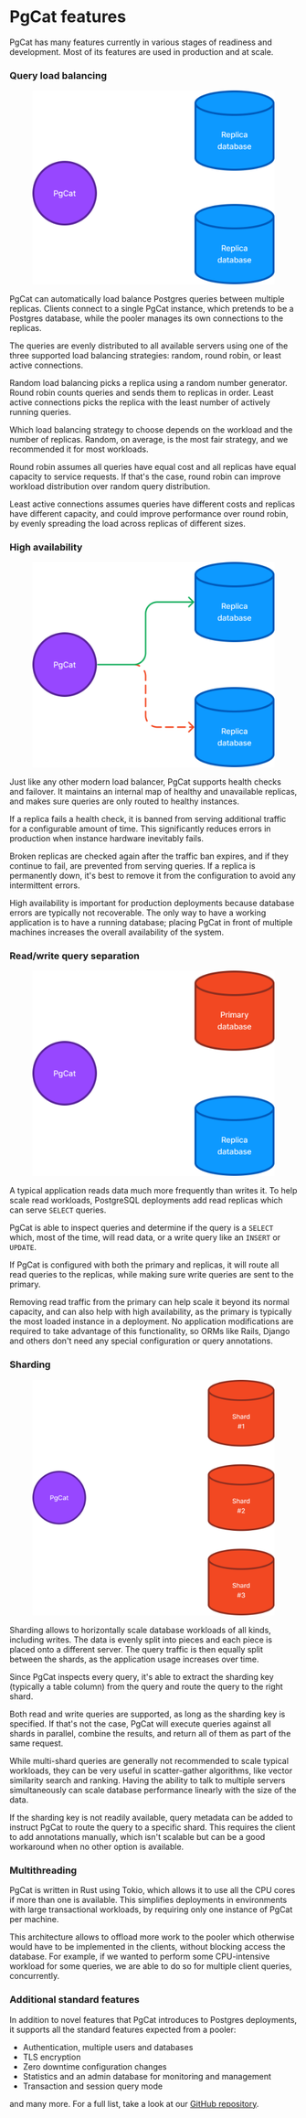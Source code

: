 # PgCat features

PgCat has many features currently in various stages of readiness and development. Most of its features are used in production and at scale.

### Query load balancing 

<div class="row">
	<div class="col-12 col-lg-6">
		<figure class="my-4">
			<img class="mb-3" src="../../.gitbook/assets/pgcat_3.png" alt="PgCat load balancing">
		</figure>
	</div>
	<div class="col-12 col-lg-6">
		<p>PgCat can automatically load balance Postgres queries between multiple replicas. Clients connect to a single PgCat instance, which pretends to be a Postgres database, while the pooler manages its own connections to the replicas.</p>
		<p>The queries are evenly distributed to all available servers using one of the three supported load balancing strategies: random, round robin, or least active connections.</p>
		<p>Random load balancing picks a replica using a random number generator. Round robin counts queries and sends them to replicas in order. Least active connections picks the replica with the least number of actively running queries.</p>
	</div>
</div>

Which load balancing strategy to choose depends on the workload and the number of replicas. Random, on average, is the most fair strategy, and we recommended it for most workloads.

Round robin assumes all queries have equal cost and all replicas have equal capacity to service requests. If that's the case, round robin can improve workload distribution over random query distribution.

Least active connections assumes queries have different costs and replicas have different capacity, and could improve performance over round robin, by evenly spreading the load across replicas of different sizes.

### High availability

<div class="row">
	<div class="col-12 col-lg-6">
		<figure class="my-4">
			<img class="mb-3" src="../../.gitbook/assets/pgcat_5.png" alt="PgCat high availability">
		</figure>
	</div>
	<div class="col-12 col-lg-6">
		<p>Just like any other modern load balancer, PgCat supports health checks and failover. It maintains an internal map of healthy and unavailable replicas, and makes sure queries are only routed to healthy instances.</p>
		<p>If a replica fails a health check, it is banned from serving additional traffic for a configurable amount of time. This significantly reduces errors in production when instance hardware inevitably fails.</p>
		<p>Broken replicas are checked again after the traffic ban expires, and if they continue to fail, are prevented from serving queries. If a replica is permanently down, it's best to remove it from the configuration to avoid any intermittent errors.</p>
	</div>
</div>

High availability is important for production deployments because database errors are typically not recoverable. The only way to have a working application is to have a running database; placing PgCat in front of multiple machines increases the overall availability of the system.

### Read/write query separation

<div class="row">
	<div class="col-12 col-lg-6">
		<figure class="my-4">
			<img class="mb-3" src="../../.gitbook/assets/pgcat_6.png" alt="PgCat read/write separation">
		</figure>
	</div>
	<div class="col-12 col-lg-6">
		<p>A typical application reads data much more frequently than writes it. To help scale read workloads, PostgreSQL deployments add read replicas which can serve <code>SELECT</code> queries.</p>
		<p>PgCat is able to inspect queries and determine if the query is a <code>SELECT</code> which, most of the time, will read data, or a write query like an <code>INSERT</code> or <code>UPDATE</code>.</p>
		<p>If PgCat is configured with both the primary and replicas, it will route all read queries to the replicas, while making sure write queries are sent to the primary.</p>
	</div>
</div>

Removing read traffic from the primary can help scale it beyond its normal capacity, and can also help with high availability, as the primary is typically the most loaded instance in a deployment. No application modifications are required to take advantage of this functionality, so ORMs like Rails, Django and others don't need any special configuration or query annotations.

### Sharding

<div class="row">
	<div class="col-12 col-lg-6">
		<figure class="my-4">
			<img class="mb-3" src="../../.gitbook/assets/pgcat_7.png" alt="PgCat read/write separation">
		</figure>
	</div>
	<div class="col-12 col-lg-6">
		<p>Sharding allows to horizontally scale database workloads of all kinds, including writes. The data is evenly split into pieces and each piece is placed onto a different server. The query traffic is then equally split between the shards, as the application usage increases over time.</p>
		<p>Since PgCat inspects every query, it's able to extract the sharding key (typically a table column) from the query and route the query to the right shard.</p>
		<p>Both read and write queries are supported, as long as the sharding key is specified. If that's not the case, PgCat will execute queries against all shards in parallel, combine the results, and return all of them as part of the same request.</p>
	</div>
</div>

While multi-shard queries are generally not recommended to scale typical workloads, they can be very useful in scatter-gather algorithms, like vector similarity search and ranking. Having the ability to talk to multiple servers simultaneously can scale database performance linearly with the size of the data.

If the sharding key is not readily available, query metadata can be added to instruct PgCat to route the query to a specific shard. This requires the client to add annotations manually, which isn't scalable but can be a good workaround when no other option is available.

### Multithreading

PgCat is written in Rust using Tokio, which allows it to use all the CPU cores if more than one is available. This simplifies deployments in environments with large transactional workloads, by requiring only one instance of PgCat per machine.

This architecture allows to offload more work to the pooler which otherwise would have to be implemented in the clients, without blocking access the database. For example, if we wanted to perform some CPU-intensive workload for some queries, we are able to do so for multiple client queries, concurrently.

### Additional standard features

In addition to novel features that PgCat introduces to Postgres deployments, it supports all the standard features expected from a pooler:

* Authentication, multiple users and databases
* TLS encryption
* Zero downtime configuration changes
* Statistics and an admin database for monitoring and management
* Transaction and session query mode

and many more. For a full list, take a look at our [GitHub repository](https://github.com/postgresml/pgcat).

